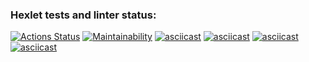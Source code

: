 ### Hexlet tests and linter status:
[![Actions Status](https://github.com/ShiY4/frontend-project-44/actions/workflows/hexlet-check.yml/badge.svg)](https://github.com/ShiY4/frontend-project-44/actions)
[![Maintainability](https://api.codeclimate.com/v1/badges/a85ed56cdbdbe9a4faff/maintainability)](https://codeclimate.com/github/ShiY4/frontend-project-44/maintainability)
[![asciicast](https://asciinema.org/a/dk63Y3LEsheqjowN2zLzFytlA.svg)](https://asciinema.org/a/dk63Y3LEsheqjowN2zLzFytlA)
[![asciicast](https://asciinema.org/a/mvWvJb67j3xwPwRsGrfcZL2ZH.svg)](https://asciinema.org/a/mvWvJb67j3xwPwRsGrfcZL2ZH)
[![asciicast](https://asciinema.org/a/wA7krtAlra7Q9ldVZ0sjcMsa3.svg)](https://asciinema.org/a/wA7krtAlra7Q9ldVZ0sjcMsa3)
[![asciicast](https://asciinema.org/a/m3KvbLlWqoODvHKp3gD4XTg4S.svg)](https://asciinema.org/a/m3KvbLlWqoODvHKp3gD4XTg4S)